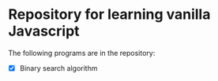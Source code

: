 # Repository for learning vanilla Javascript

The following programs are in the repository:

* [x] Binary search algorithm